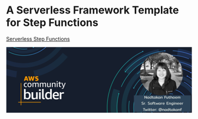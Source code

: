 # A Serverless Framework Template for Step Functions

[Serverless Step Functions](https://www.serverless.com/plugins/serverless-step-functions/#customizing-request-body-mapping-templates)

![Author](/nadtakan-futhoem-aws-community-builder.png)